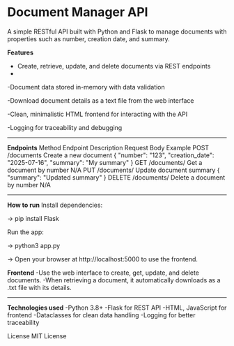 # Document Manager API

A simple RESTful API built with Python and Flask to manage documents with properties such as number, creation date, and summary.

**Features**
- Create, retrieve, update, and delete documents via REST endpoints
- 
-Document data stored in-memory with data validation

-Download document details as a text file from the web interface

-Clean, minimalistic HTML frontend for interacting with the API

-Logging for traceability and debugging

---

**Endpoints**
Method	Endpoint	Description	Request Body Example
POST	/documents	Create a new document	{ "number": "123", "creation_date": "2025-07-16", "summary": "My summary" }
GET	/documents/<number>	Get a document by number	N/A
PUT	/documents/<number>	Update document summary	{ "summary": "Updated summary" }
DELETE	/documents/<number>	Delete a document by number	N/A

---

**How to run**
Install dependencies:

-> pip install Flask

Run the app:

-> python3 app.py

-> Open your browser at http://localhost:5000 to use the frontend.

**Frontend**
-Use the web interface to create, get, update, and delete documents.
-When retrieving a document, it automatically downloads as a .txt file with its details.

---

**Technologies used**
-Python 3.8+
-Flask for REST API
-HTML, JavaScript for frontend
-Dataclasses for clean data handling
-Logging for better traceability

License
MIT License
